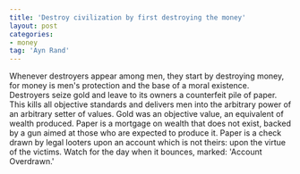 ```yaml
---
title: 'Destroy civilization by first destroying the money'
layout: post
categories:
- money
tag: 'Ayn Rand'
---
```


Whenever destroyers appear among men, they start by destroying money, for money is men's protection and the base of a moral existence. Destroyers seize gold and leave to its owners a counterfeit pile of paper. This kills all objective standards and delivers men into the arbitrary power of an arbitrary setter of values. Gold was an objective value, an equivalent of wealth produced. Paper is a mortgage on wealth that does not exist, backed by a gun aimed at those who are expected to produce it. Paper is a check drawn by legal looters upon an account which is not theirs: upon the virtue of the victims. Watch for the day when it bounces, marked: 'Account Overdrawn.'